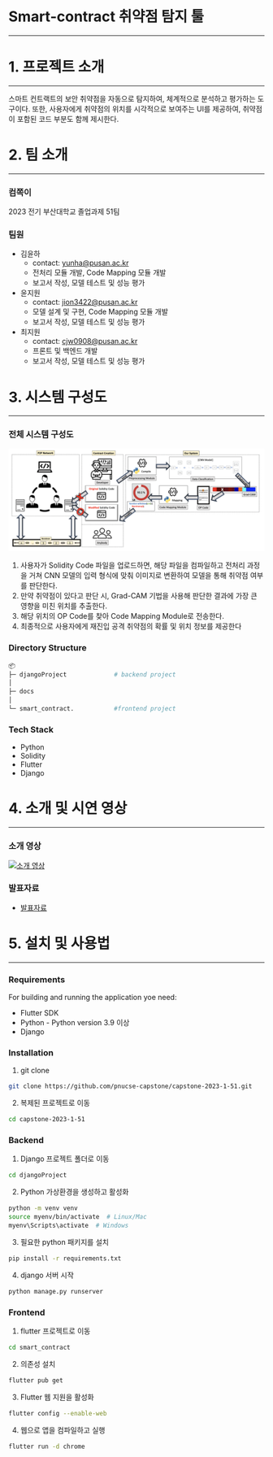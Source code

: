 # Smart-contract 취약점 탐지 툴

---

# 1. 프로젝트 소개

---

스마트 컨트랙트의 보안 취약점을 자동으로 탐지하여, 체계적으로 분석하고 평가하는 도구이다. 또한, 사용자에게 취약점의 위치를 시각적으로 보여주는 UI를 제공하여, 취약점이 포함된 코드 부분도 함께 제시한다.

# 2. 팀 소개

---

### 컴쪽이

2023 전기 부산대학교 졸업과제 51팀

### 팀원

- 김윤하
    - contact: yunha@pusan.ac.kr
    - 전처리 모듈 개발, Code Mapping 모듈 개발
    - 보고서 작성, 모델 테스트 및 성능 평가
- 윤지원
    - contact: jion3422@pusan.ac.kr
    - 모델 설계 및 구현, Code Mapping 모듈 개발
    - 보고서 작성, 모델 테스트 및 성능 평가
- 최지원
    - contact: cjw0908@pusan.ac.kr
    - 프론트 및 백엔드 개발
    - 보고서 작성, 모델 테스트 및 성능 평가

# 3. 시스템 구성도

---

### 전체 시스템 구성도

![시스템구성도](https://github.com/pnucse-capstone/capstone-2023-1-51/blob/main/docs/image/Untitled.png)
1. 사용자가 Solidity Code 파일을 업로드하면, 해당 파일을 컴파일하고 전처리 과정을   거쳐 CNN 모델의 입력 형식에 맞춰 이미지로 변환하여 모델을 통해 취약점 여부를 판단한다.
2. 만약 취약점이 있다고 판단 시, Grad-CAM 기법을 사용해 판단한 결과에 가장 큰 영향을 미친 위치를 추출한다.
3. 해당 위치의 OP Code를 찾아 Code Mapping Module로 전송한다.
4. 최종적으로 사용자에게 재진입 공격 취약점의 확률 및 위치 정보를 제공한다

### Directory Structure

```bash
📦
├─ djangoProject             # backend project
│   
├─ docs                      
│
└─ smart_contract.           #frontend project    
```

### **Tech Stack**

- Python
- Solidity
- Flutter
- Django

# 4. 소개 및 시연 영상

---

### 소개 영상

 [![소개 영상](http://img.youtube.com/vi/65W0IKs8ahA/0.jpg)](https://www.youtube.com/watch?v=65W0IKs8ahA)

### 발표자료

- [발표자료](https://prezi.com/view/YmYvDqkG4TGhjsjwGq7R/)



# 5. 설치 및 사용법

---

### Requirements

For building and running the application yoe need:

- Flutter SDK
- Python - Python version 3.9 이상
- Django

### Installation

1. git clone

```bash
git clone https://github.com/pnucse-capstone/capstone-2023-1-51.git
```

2. 복제된 프로젝트로 이동

```bash
cd capstone-2023-1-51
```

### Backend

1. Django 프로젝트 폴더로 이동

```bash
cd djangoProject
```

2. Python 가상환경을 생성하고 활성화

```bash
python -m venv venv
source myenv/bin/activate  # Linux/Mac
myenv\Scripts\activate  # Windows
```

3. 필요한 python 패키지를 설치

```bash
pip install -r requirements.txt
```

4. django 서버 시작

```bash
python manage.py runserver
```

### Frontend

1. flutter 프로젝트로 이동

```bash
cd smart_contract
```

2. 의존성 설치

```bash
flutter pub get
```

3. Flutter 웹 지원을 활성화

```bash
flutter config --enable-web
```

4. 웹으로 앱을 컴파일하고 실행

```bash
flutter run -d chrome
```

